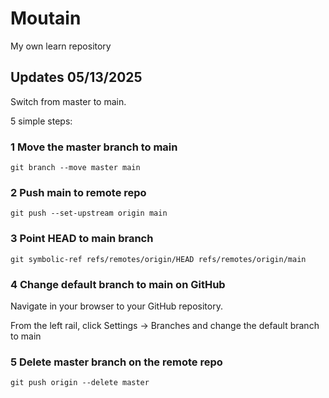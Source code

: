 # Moutain
My own learn repository

## Updates 05/13/2025

Switch from master to main.

5 simple steps:

### 1 Move the master branch to main

`git branch --move master main`

### 2 Push main to remote repo

`git push --set-upstream origin main`
### 3 Point HEAD to main branch

`git symbolic-ref refs/remotes/origin/HEAD refs/remotes/origin/main`
### 4 Change default branch to main on GitHub

Navigate in your browser to your GitHub repository.

From the left rail, click Settings -> Branches and change the default branch to main
### 5 Delete master branch on the remote repo

`git push origin --delete master`

